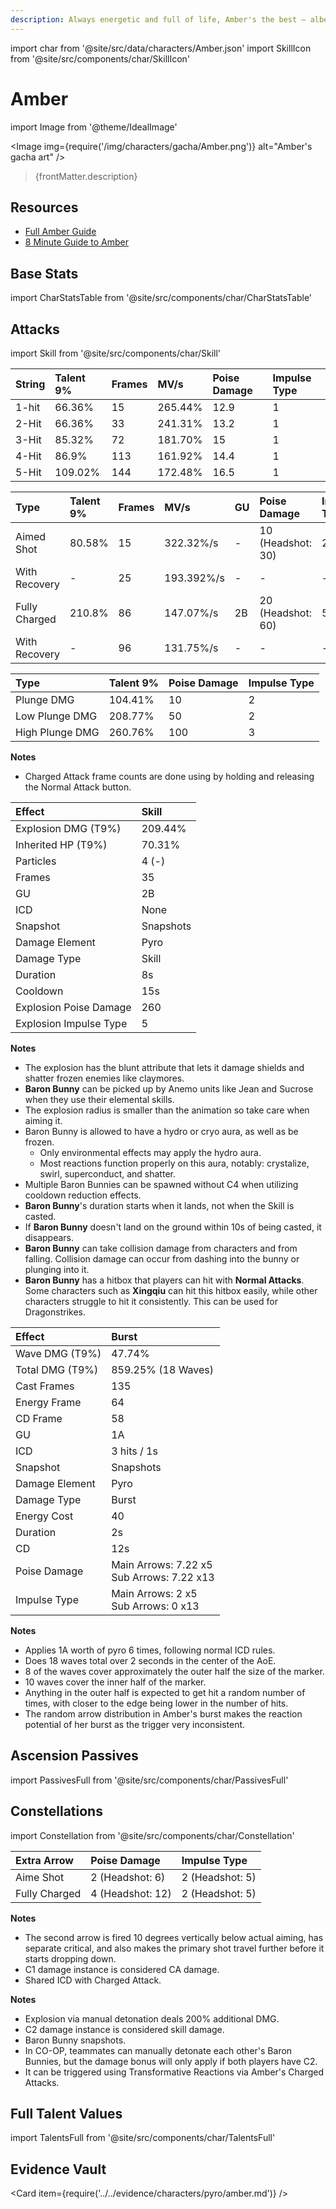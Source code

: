 ```yaml
---
description: Always energetic and full of life, Amber's the best — albeit only — Outrider of the Knights of Favonius.
---
```


import char from '@site/src/data/characters/Amber.json'
import SkillIcon from '@site/src/components/char/SkillIcon'

# Amber

import Image from '@theme/IdealImage'

<Image img={require('/img/characters/gacha/Amber.png')} alt="Amber's gacha art" />
<blockquote>{frontMatter.description}</blockquote>

## Resources

* [Full Amber Guide](https://keqingmains.com/amber/)
* [8 Minute Guide to Amber](https://www.youtube.com/watch?v=QW40leHPgJ8)

## Base Stats

import CharStatsTable from '@site/src/components/char/CharStatsTable'

<CharStatsTable char={char} />

## Attacks

import Skill from '@site/src/components/char/Skill'

<Tabs>
<TabItem value='na' label='Normal Attacks'>
<SkillIcon char={char} skill='na' />
<div class='talent-columns'>
<Skill char={char} skill='na' sectionFilter='Normal Attack' />

| String | Talent 9% | Frames | MV/s    | Poise Damage | Impulse Type |
| :----- | :-------- | :----- | :------ | :----------- | :----------- |
| 1-hit  | 66.36%    | 15     | 265.44% | 12.9         | 1            |
| 2-Hit  | 66.36%    | 33     | 241.31% | 13.2         | 1            |
| 3-Hit  | 85.32%    | 72     | 181.70% | 15           | 1            |
| 4-Hit  | 86.9%     | 113    | 161.92% | 14.4         | 1            |
| 5-Hit  | 109.02%   | 144    | 172.48% | 16.5         | 1            |

</div>
<div class='talent-columns'>
<Skill char={char} skill='na' sectionFilter='Charged Attack' />

| Type          | Talent 9% | Frames | MV/s       | GU  | Poise Damage        | Impulse Type |
| :------------ | :-------- | :----- | :--------- | :-- | :------------------ | :----------- |
| Aimed Shot    | 80.58%    | 15     | 322.32%/s  | -   | 10 \(Headshot: 30\) | 2            |
| With Recovery | -         | 25     | 193.392%/s | -   | -                   | -            |
| Fully Charged | 210.8%    | 86     | 147.07%/s  | 2B  | 20 \(Headshot: 60\) | 5            |
| With Recovery | -         | 96     | 131.75%/s  | -   | -                   | -            |

</div>
<div class='talent-columns'>
<Skill char={char} skill='na' sectionFilter='Plunging Attack' />

| Type            | Talent 9% | Poise Damage | Impulse Type |
| :-------------- | :-------- | :----------- | :----------- |
| Plunge DMG      | 104.41%   | 10           | 2            |
| Low Plunge DMG  | 208.77%   | 50           | 2            |
| High Plunge DMG | 260.76%   | 100          | 3            |

</div>

**Notes**

* Charged Attack frame counts are done using by holding and releasing the Normal Attack button.

</TabItem>

<TabItem value='e' label='Skill'>
<SkillIcon char={char} skill='e' />
<div class='talent-columns'>
<Skill char={char} skill='e' />

| Effect                 | Skill     |
| :--------------------- | :-------- |
| Explosion DMG \(T9%\)  | 209.44%   |
| Inherited HP \(T9%\)   | 70.31%    |
| Particles              | 4 \(-\)   |
| Frames                 | 35        |
| GU                     | 2B        |
| ICD                    | None      |
| Snapshot               | Snapshots |
| Damage Element         | Pyro      |
| Damage Type            | Skill     |
| Duration               | 8s        |
| Cooldown               | 15s       |
| Explosion Poise Damage | 260       |
| Explosion Impulse Type | 5         |

</div>

**Notes**

* The explosion has the blunt attribute that lets it damage shields and shatter frozen enemies like claymores.
* **Baron Bunny** can be picked up by Anemo units like Jean and Sucrose when they use their elemental skills.
* The explosion radius is smaller than the animation so take care when aiming it.
* Baron Bunny is allowed to have a hydro or cryo aura, as well as be frozen.
  * Only environmental effects may apply the hydro aura.
  * Most reactions function properly on this aura, notably: crystalize, swirl, superconduct, and shatter.
* Multiple Baron Bunnies can be spawned without C4 when utilizing cooldown reduction effects.
* **Baron Bunny**'s duration starts when it lands, not when the Skill is casted.
* If **Baron Bunny** doesn't land on the ground within 10s of being casted, it disappears.
* **Baron Bunny** can take collision damage from characters and from falling. Collision damage can occur from dashing into the bunny or plunging into it.
* **Baron Bunny** has a hitbox that players can hit with **Normal Attacks**. Some characters such as **Xingqiu** can hit this hitbox easily, while other characters struggle to hit it consistently. This can be used for Dragonstrikes.

</TabItem>

<TabItem value='q' label='Burst'>
<SkillIcon char={char} skill='q' />
<div class='talent-columns'>
<Skill char={char} skill='q'/>

| Effect            | Burst                                           |
| :---------------- | :---------------------------------------------- |
| Wave DMG \(T9%\)  | 47.74%                                          |
| Total DMG \(T9%\) | 859.25% \(18 Waves\)                            |
| Cast Frames       | 135                                             |
| Energy Frame      | 64                                              |
| CD Frame          | 58                                              |
| GU                | 1A                                              |
| ICD               | 3 hits / 1s                                     |
| Snapshot          | Snapshots                                       |
| Damage Element    | Pyro                                            |
| Damage Type       | Burst                                           |
| Energy Cost       | 40                                              |
| Duration          | 2s                                              |
| CD                | 12s                                             |
| Poise Damage      | Main Arrows: 7.22 x5 <br/> Sub Arrows: 7.22 x13 |
| Impulse Type      | Main Arrows: 2 x5 <br/> Sub Arrows: 0 x13       |

</div>

**Notes**

* Applies 1A worth of pyro 6 times, following normal ICD rules.
* Does 18 waves total over 2 seconds in the center of the AoE.
* 8 of the waves cover approximately the outer half the size of the marker.
* 10 waves cover the inner half of the marker.
* Anything in the outer half is expected to get hit a random number of times, with closer to the edge being lower in the number of hits.
* The random arrow distribution in Amber's burst makes the reaction potential of her burst as the trigger very inconsistent.

</TabItem>
</Tabs>

## Ascension Passives

import PassivesFull from '@site/src/components/char/PassivesFull'

<PassivesFull char={char} />

## Constellations

import Constellation from '@site/src/components/char/Constellation'

<Tabs>
<TabItem value='c1' label='C1'>
<Constellation char={char} constellation={1} />

| Extra Arrow   | Poise Damage       | Impulse Type      |
| :------------ | :----------------- | :---------------- |
| Aime Shot     | 2 \(Headshot: 6\)  | 2 \(Headshot: 5\) |
| Fully Charged | 4 \(Headshot: 12\) | 2 \(Headshot: 5\) |

**Notes**

* The second arrow is fired 10 degrees vertically below actual aiming, has separate critical, and also makes the primary shot travel further before it starts dropping down.
* C1 damage instance is considered CA damage.
* Shared ICD with Charged Attack.

</TabItem>

<TabItem value='c2' label='C2'>
<Constellation char={char} constellation={2} />

**Notes**

* Explosion via manual detonation deals 200% additional DMG.
* C2 damage instance is considered skill damage.
* Baron Bunny snapshots.
* In CO-OP, teammates can manually detonate each other's Baron Bunnies, but the damage bonus will only apply if both players have C2.
* It can be triggered using Transformative Reactions via Amber's Charged Attacks.  

</TabItem>

<TabItem value='c3' label='C3'>
<Constellation char={char} constellation={3} />
</TabItem>

<TabItem value='c4' label='C4'>
<Constellation char={char} constellation={4} />
</TabItem>

<TabItem value='c5' label='C5'>
<Constellation char={char} constellation={5} />
</TabItem>

<TabItem value='c6' label='C6'>
<Constellation char={char} constellation={6} />
</TabItem>
</Tabs>

## Full Talent Values

import TalentsFull from '@site/src/components/char/TalentsFull'

<TalentsFull char={char}/>

## Evidence Vault

<Card item={require('../../evidence/characters/pyro/amber.md')} />
